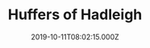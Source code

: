 ---
date: 2019-10-11T08:02:15.000Z
title: Huffers of Hadleigh
latitude: 52.044768970680046
longitude: 0.9528065517153052
category: checkin
---